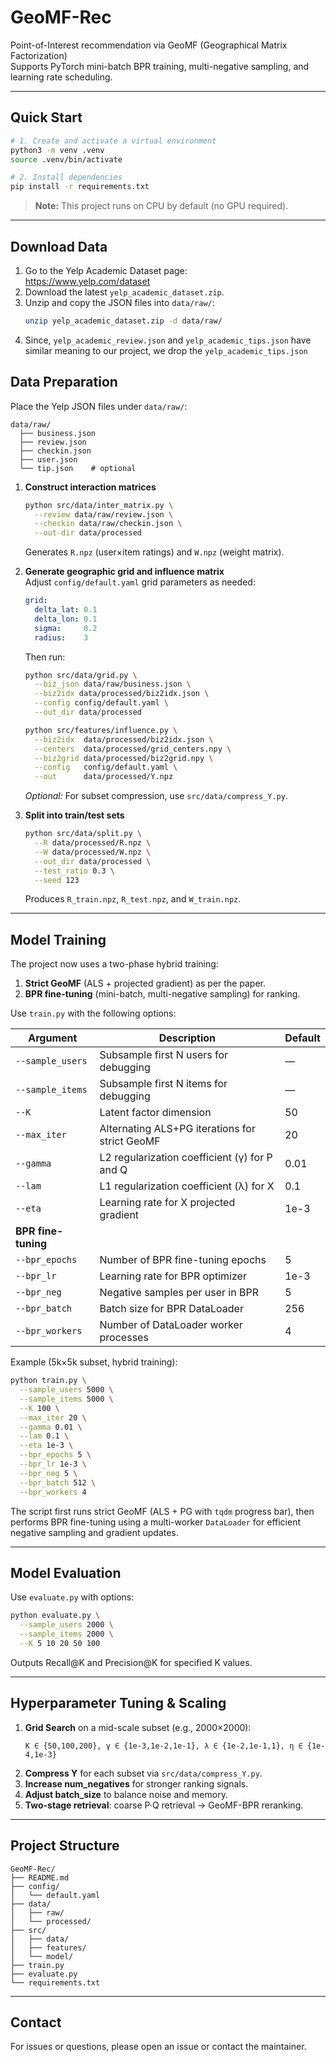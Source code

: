 # GeoMF-Rec

Point-of-Interest recommendation via GeoMF (Geographical Matrix Factorization)  
Supports PyTorch mini-batch BPR training, multi-negative sampling, and learning rate scheduling.

---

## Quick Start

```bash
# 1. Create and activate a virtual environment
python3 -m venv .venv
source .venv/bin/activate

# 2. Install dependencies
pip install -r requirements.txt
```

> **Note:** This project runs on CPU by default (no GPU required).

---

## Download Data

1. Go to the Yelp Academic Dataset page:  
   https://www.yelp.com/dataset  
2. Download the latest `yelp_academic_dataset.zip`.  
3. Unzip and copy the JSON files into `data/raw/`:
   ```bash
   unzip yelp_academic_dataset.zip -d data/raw/
4. Since,  `yelp_academic_review.json` and `yelp_academic_tips.json` have similar meaning to our project, we drop the `yelp_academic_tips.json`

## Data Preparation

Place the Yelp JSON files under `data/raw/`:
```
data/raw/
  ├── business.json
  ├── review.json
  ├── checkin.json
  ├── user.json
  └── tip.json    # optional
```

1. **Construct interaction matrices**  
   ```bash
   python src/data/inter_matrix.py \
     --review data/raw/review.json \
     --checkin data/raw/checkin.json \
     --out-dir data/processed
   ```
   Generates `R.npz` (user×item ratings) and `W.npz` (weight matrix).

2. **Generate geographic grid and influence matrix**  
   Adjust `config/default.yaml` grid parameters as needed:
   ```yaml
   grid:
     delta_lat: 0.1
     delta_lon: 0.1
     sigma:     0.2
     radius:    3
   ```
   Then run:
   ```bash
   python src/data/grid.py \
     --biz_json data/raw/business.json \
     --biz2idx data/processed/biz2idx.json \
     --config config/default.yaml \
     --out_dir data/processed

   python src/features/influence.py \
     --biz2idx  data/processed/biz2idx.json \
     --centers  data/processed/grid_centers.npy \
     --biz2grid data/processed/biz2grid.npy \
     --config   config/default.yaml \
     --out      data/processed/Y.npz
   ```
   *Optional:* For subset compression, use `src/data/compress_Y.py`.

3. **Split into train/test sets**  
   ```bash
   python src/data/split.py \
     --R data/processed/R.npz \
     --W data/processed/W.npz \
     --out_dir data/processed \
     --test_ratio 0.3 \
     --seed 123
   ```
   Produces `R_train.npz`, `R_test.npz`, and `W_train.npz`.

---

## Model Training

The project now uses a two-phase hybrid training:
1. **Strict GeoMF** (ALS + projected gradient) as per the paper.
2. **BPR fine-tuning** (mini-batch, multi-negative sampling) for ranking.

Use `train.py` with the following options:

| Argument           | Description                                           | Default |
|--------------------|-------------------------------------------------------|---------|
| `--sample_users`   | Subsample first N users for debugging                 | —       |
| `--sample_items`   | Subsample first N items for debugging                 | —       |
| `--K`              | Latent factor dimension                               | 50      |
| `--max_iter`       | Alternating ALS+PG iterations for strict GeoMF        | 20      |
| `--gamma`          | L2 regularization coefficient (γ) for P and Q         | 0.01    |
| `--lam`            | L1 regularization coefficient (λ) for X               | 0.1     |
| `--eta`            | Learning rate for X projected gradient                | 1e-3    |
| **BPR fine-tuning**|||| 
| `--bpr_epochs`     | Number of BPR fine-tuning epochs                      | 5       |
| `--bpr_lr`         | Learning rate for BPR optimizer                       | 1e-3    |
| `--bpr_neg`        | Negative samples per user in BPR                      | 5       |
| `--bpr_batch`      | Batch size for BPR DataLoader                         | 256     |
| `--bpr_workers`    | Number of DataLoader worker processes                 | 4       |

Example (5k×5k subset, hybrid training):

```bash
python train.py \
  --sample_users 5000 \
  --sample_items 5000 \
  --K 100 \
  --max_iter 20 \
  --gamma 0.01 \
  --lam 0.1 \
  --eta 1e-3 \
  --bpr_epochs 5 \
  --bpr_lr 1e-3 \
  --bpr_neg 5 \
  --bpr_batch 512 \
  --bpr_workers 4
```

The script first runs strict GeoMF (ALS + PG with `tqdm` progress bar), then performs BPR fine-tuning using a multi-worker `DataLoader` for efficient negative sampling and gradient updates.

---

## Model Evaluation

Use `evaluate.py` with options:

```bash
python evaluate.py \
  --sample_users 2000 \
  --sample_items 2000 \
  --K 5 10 20 50 100
```

Outputs Recall@K and Precision@K for specified K values.

---

## Hyperparameter Tuning & Scaling

1. **Grid Search** on a mid-scale subset (e.g., 2000×2000):
   ```
   K ∈ {50,100,200}, γ ∈ {1e-3,1e-2,1e-1}, λ ∈ {1e-2,1e-1,1}, η ∈ {1e-4,1e-3}
   ```
2. **Compress Y** for each subset via `src/data/compress_Y.py`.
3. **Increase num_negatives** for stronger ranking signals.
4. **Adjust batch_size** to balance noise and memory.
5. **Two-stage retrieval**: coarse P·Q retrieval → GeoMF-BPR reranking.

---

## Project Structure

```
GeoMF-Rec/
├── README.md
├── config/
│   └── default.yaml
├── data/
│   ├── raw/
│   └── processed/
├── src/
│   ├── data/
│   ├── features/
│   └── model/
├── train.py
├── evaluate.py
└── requirements.txt
```

---

## Contact

For issues or questions, please open an issue or contact the maintainer.  
```